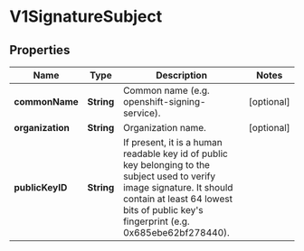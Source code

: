 
# V1SignatureSubject

## Properties
Name | Type | Description | Notes
------------ | ------------- | ------------- | -------------
**commonName** | **String** | Common name (e.g. openshift-signing-service). |  [optional]
**organization** | **String** | Organization name. |  [optional]
**publicKeyID** | **String** | If present, it is a human readable key id of public key belonging to the subject used to verify image signature. It should contain at least 64 lowest bits of public key&#39;s fingerprint (e.g. 0x685ebe62bf278440). | 



